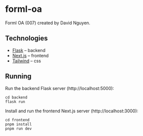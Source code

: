 # forml-oa

Forml OA (007) created by David Nguyen.

## Technologies

- [Flask](https://flask.palletsprojects.com/en/3.0.x/) – backend
- [Next.js](https://nextjs.org/) – frontend
- [Tailwind](https://tailwindcss.com/) – css

## Running

Run the backend Flask server (http://localhost:5000):

```
cd backend
flask run
```

Install and run the frontend Next.js server (http://localhost:3000):

```
cd frontend
pnpm install
pnpm run dev
```
